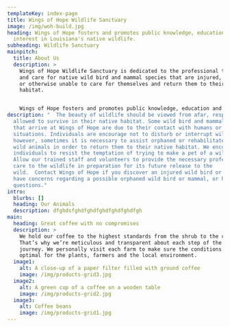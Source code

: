 ```yaml
---
templateKey: index-page
title: Wings of Hope Wildlife Sanctuary
image: /img/woh-build.jpg
heading: Wings of Hope fosters and promotes public knowledge, education and
  interest in Louisiana's native wildlife.
subheading: Wildlife Sanctuary
mainpitch:
  title: About Us
  description: >
    Wings of Hope Wildlife Sanctuary is dedicated to the professional treatment
    and care for native wild bird and mammal species that are injured, orphaned,
    or otherwise unable to care for themselves and return them to their native
    habitat.


    Wings of Hope fosters and promotes public knowledge, education and interest in Louisiana's native wildlife.
description: "  The beauty of wildlife should be viewed from afar, respected and
  allowed to survive in their native habitat. Some wild bird and mammal species
  that arrive at Wings of Hope are due to their contact with humans or human
  situations. Individuals are encourage not to disturb or interrupt wildlife;
  however, sometimes it is necessary to assist orphaned or rehabilitate injured
  wild animals in order to return them to their native habitat. We encourage
  individuals to resist the temptation of trying to make a pet of a wild animal.
  Allow our trained staff and volunteers to provide the necessary professional
  care to the wildlife in preparation for its future release to the
  wild.  Contact Wings of Hope if you discover an injured wild bird or mammal,
  have concerns regarding a possible orphaned wild bird or mammal, or have any
  questions."
intro:
  blurbs: []
  heading: Our Animals
  description: dfghdsfghdfghdfghdfghdfghdfgh
main:
  heading: Great coffee with no compromises
  description: >
    We hold our coffee to the highest standards from the shrub to the cup.
    That’s why we’re meticulous and transparent about each step of the coffee’s
    journey. We personally visit each farm to make sure the conditions are
    optimal for the plants, farmers and the local environment.
  image1:
    alt: A close-up of a paper filter filled with ground coffee
    image: /img/products-grid3.jpg
  image2:
    alt: A green cup of a coffee on a wooden table
    image: /img/products-grid2.jpg
  image3:
    alt: Coffee beans
    image: /img/products-grid1.jpg
---
```


